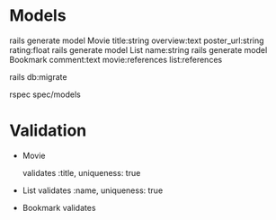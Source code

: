 # Models

rails generate model Movie title:string overview:text poster_url:string rating:float
rails generate model List name:string
rails generate model Bookmark comment:text movie:references list:references


rails db:migrate

rspec spec/models


# Validation
- Movie

  validates :title, uniqueness: true

- List
  validates :name, uniqueness: true

- Bookmark
  validates



